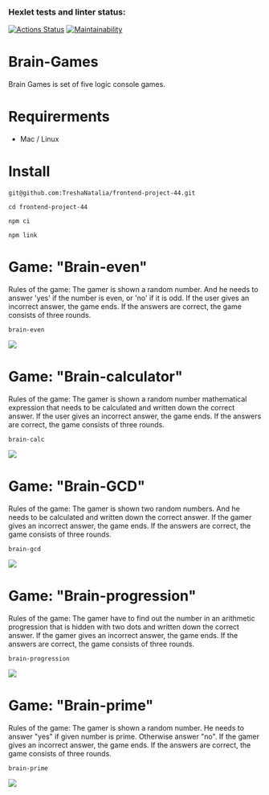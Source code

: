 ### Hexlet tests and linter status:
[![Actions Status](https://github.com/TreshaNatalia/frontend-project-44/workflows/hexlet-check/badge.svg)](https://github.com/TreshaNatalia/frontend-project-44/actions)
[![Maintainability](https://api.codeclimate.com/v1/badges/699655474f7d400f8dc9/maintainability)](https://codeclimate.com/github/TreshaNatalia/frontend-project-44/maintainability)
# Brain-Games
 Brain Games is set of five logic console games.
 # Requirerments
 - Mac / Linux
 # Install
 ```
 git@github.com:TreshaNatalia/frontend-project-44.git

 cd frontend-project-44

 npm ci

 npm link

 ```

 # Game:  "Brain-even" 
 Rules of the game: The gamer is shown a random number. And he needs to answer 'yes' if the number is even, or 'no' if it is odd. If the user gives an incorrect answer, the game ends. If the answers are correct, the game consists of three rounds.

```
brain-even

```

<a href="https://asciinema.org/a/eOemvh7DPLNgx5Og8tHqQ7A6Z" target="_blank"><img src="https://asciinema.org/a/eOemvh7DPLNgx5Og8tHqQ7A6Z.svg" /></a>

# Game: "Brain-calculator"
Rules of the game:  The gamer is shown a random number mathematical expression that needs to be calculated and written down the correct answer. If the user gives an incorrect answer, the game ends. If the answers are correct, the game consists of three rounds.

```
brain-calc

```
<a href="https://asciinema.org/a/q6mk1lnq0IlqLykadWbnbflXc" target="_blank"><img src="https://asciinema.org/a/q6mk1lnq0IlqLykadWbnbflXc.svg" /></a>

# Game: "Brain-GCD"
Rules of the game:  The gamer is shown two random numbers. And he needs to be calculated and written down the correct answer. If the gamer gives an incorrect answer, the game ends. If the answers are correct, the game consists of three rounds.

```
brain-gcd

```
<a href="https://asciinema.org/a/mtCLLDpccWC41SalOKPjIR8nb" target="_blank"><img src="https://asciinema.org/a/mtCLLDpccWC41SalOKPjIR8nb.svg" /></a>

# Game: "Brain-progression"
Rules of the game: The gamer have to find out the number in an arithmetic progression that is hidden with two dots and written down the correct answer. If the gamer gives an incorrect answer, the game ends. If the answers are correct, the game consists of three rounds.

```
brain-progression

```

<a href="https://asciinema.org/a/HDvPqqWJ50Rxf3HDONrXNHoxi" target="_blank"><img src="https://asciinema.org/a/HDvPqqWJ50Rxf3HDONrXNHoxi.svg" /></a>

# Game: "Brain-prime"
Rules of the game: The gamer is shown a random number. He needs to answer "yes" if given number is prime. Otherwise answer "no". If the gamer gives an incorrect answer, the game ends. If the answers are correct, the game consists of three rounds.

```
brain-prime

```

<a href="https://asciinema.org/a/ogxQHlTQP3VnHZEbBNn7N1ieZ" target="_blank"><img src="https://asciinema.org/a/ogxQHlTQP3VnHZEbBNn7N1ieZ.svg" /></a>